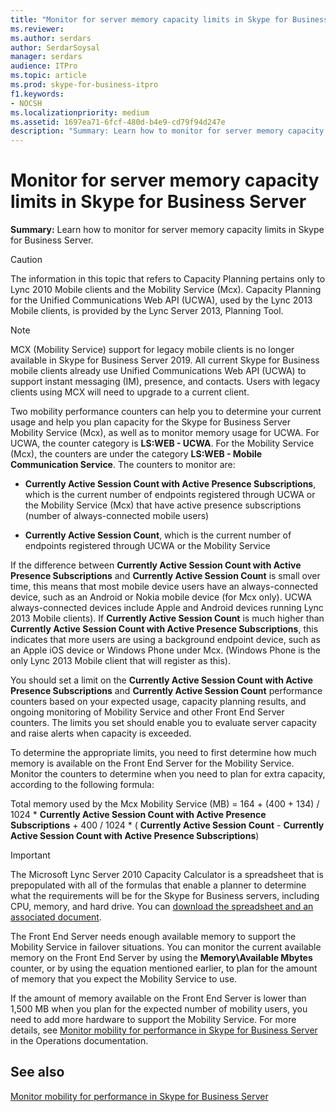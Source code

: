 ```yaml
---
title: "Monitor for server memory capacity limits in Skype for Business Server"
ms.reviewer: 
ms.author: serdars
author: SerdarSoysal
manager: serdars
audience: ITPro
ms.topic: article
ms.prod: skype-for-business-itpro
f1.keywords:
- NOCSH
ms.localizationpriority: medium
ms.assetid: 1697ea71-6fcf-480d-b4e9-cd79f94d247e
description: "Summary: Learn how to monitor for server memory capacity limits in Skype for Business Server."
---
```


# Monitor for server memory capacity limits in Skype for Business Server
 
**Summary:** Learn how to monitor for server memory capacity limits in Skype for Business Server.
  
> [!CAUTION]
> The information in this topic that refers to Capacity Planning pertains only to Lync 2010 Mobile clients and the Mobility Service (Mcx). Capacity Planning for the Unified Communications Web API (UCWA), used by the Lync 2013 Mobile clients, is provided by the Lync Server 2013, Planning Tool. 

> [!NOTE]
> MCX (Mobility Service) support for legacy mobile clients is no longer available in Skype for Business Server 2019. All current Skype for Business mobile clients already use Unified Communications Web API (UCWA) to support instant messaging (IM), presence, and contacts. Users with legacy clients using MCX will need to upgrade to a current client.
  
Two mobility performance counters can help you to determine your current usage and help you plan capacity for the Skype for Business Server Mobility Service (Mcx), as well as to monitor memory usage for UCWA. For UCWA, the counter category is **LS:WEB - UCWA**. For the Mobility Service (Mcx), the counters are under the category **LS:WEB - Mobile Communication Service**. The counters to monitor are:
  
- **Currently Active Session Count with Active Presence Subscriptions**, which is the current number of endpoints registered through UCWA or the Mobility Service (Mcx) that have active presence subscriptions (number of always-connected mobile users)
    
- **Currently Active Session Count**, which is the current number of endpoints registered through UCWA or the Mobility Service
    
If the difference between **Currently Active Session Count with Active Presence Subscriptions** and **Currently Active Session Count** is small over time, this means that most mobile device users have an always-connected device, such as an Android or Nokia mobile device (for Mcx only). UCWA always-connected devices include Apple and Android devices running Lync 2013 Mobile clients). If **Currently Active Session Count** is much higher than **Currently Active Session Count with Active Presence Subscriptions**, this indicates that more users are using a background endpoint device, such as an Apple iOS device or Windows Phone under Mcx. (Windows Phone is the only Lync 2013 Mobile client that will register as this).
  
You should set a limit on the **Currently Active Session Count with Active Presence Subscriptions** and **Currently Active Session Count** performance counters based on your expected usage, capacity planning results, and ongoing monitoring of Mobility Service and other Front End Server counters. The limits you set should enable you to evaluate server capacity and raise alerts when capacity is exceeded.
  
To determine the appropriate limits, you need to first determine how much memory is available on the Front End Server for the Mobility Service. Monitor the counters to determine when you need to plan for extra capacity, according to the following formula:
  
Total memory used by the Mcx Mobility Service (MB) = 164 + (400 + 134) / 1024 * **Currently Active Session Count with Active Presence Subscriptions** + 400 / 1024 * ( **Currently Active Session Count** - **Currently Active Session Count with Active Presence Subscriptions**)
  
> [!IMPORTANT]
> The Microsoft Lync Server 2010 Capacity Calculator is a spreadsheet that is prepopulated with all of the formulas that enable a planner to determine what the requirements will be for the Skype for Business servers, including CPU, memory, and hard drive. You can [download the spreadsheet and an associated document](https://go.microsoft.com/fwlink/p/?LinkID=212657). 
  
The Front End Server needs enough available memory to support the Mobility Service in failover situations. You can monitor the current available memory on the Front End Server by using the **Memory\Available Mbytes** counter, or by using the equation mentioned earlier, to plan for the amount of memory that you expect the Mobility Service to use.
  
If the amount of memory available on the Front End Server is lower than 1,500 MB when you plan for the expected number of mobility users, you need to add more hardware to support the Mobility Service. For more details, see [Monitor mobility for performance in Skype for Business Server](monitor-mobility-performance.md) in the Operations documentation.
  
## See also

[Monitor mobility for performance in Skype for Business Server](monitor-mobility-performance.md)
